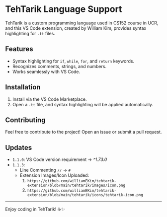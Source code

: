 # TehTarik Language Support

TehTarik is a custom programming language used in CS152 course in UCR, and this VS Code extension, created by William Kim, provides syntax highlighting for `.tt` files.

## Features
- Syntax highlighting for `if`, `while`, `for`, and `return` keywords.
- Recognizes comments, strings, and numbers.
- Works seamlessly with VS Code.

## Installation
1. Install via the VS Code Marketplace.
2. Open a `.tt` file, and syntax highlighting will be applied automatically.

## Contributing
Feel free to contribute to the project! Open an issue or submit a pull request.

## Updates
- `1.1.0`: VS Code version requirement -> *^1.73.0*
- `1.1.3`: 
    - Line Commenting `//` -> `#`
    - Extension Images/Icon Uploaded: 
        1. `https://github.com/williamEKim/tehtarik-extension/blob/main/tehtarik/images/icon.png`
        2. `https://github.com/williamEKim/tehtarik-extension/blob/main/tehtarik/icons/tehtarik-icon.png`
---

Enjoy coding in TehTarik! ☕✨
